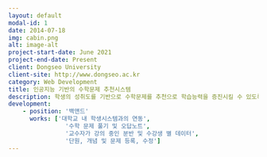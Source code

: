 ```yaml
---
layout: default
modal-id: 1
date: 2014-07-18
img: cabin.png
alt: image-alt
project-start-date: June 2021
project-end-date: Present
client: Dongseo University
client-site: http://www.dongseo.ac.kr
category: Web Development
title: 인공지능 기반의 수학문제 추천시스템
description: 학생의 성취도를 기반으로 수학문제를 추천으로 학습능력을 증진시킬 수 있도록 하는 인공지능 기반의 수학문제 추천시스템입니다.
development:
    - position: '백앤드'
      works: ['대학교 내 학생시스템과의 연동',
                '수학 문제 풀기 및 오답노트',
                '교수자가 강의 중인 분반 및 수강생 별 데이터', 
                '단원, 개념 및 문제 등록, 수정']
---
```


